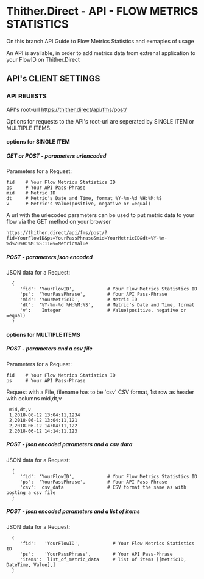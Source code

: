 # Thither.Direct - API - FLOW METRICS STATISTICS 
On this branch API Guide to Flow Metrics Statistics and exmaples of usage 

An API is available, in order to add metrics data from extrenal application to your FlowID on Thither.Direct

## API's CLIENT SETTINGS

### API REUESTS
API's root-url https://thither.direct/api/fms/post/

Options for requests to the API's root-url are seperated by SINGLE ITEM or MULTIPLE ITEMS.

#### options for SINGLE ITEM 

##### GET or POST - parameters urlencoded 
  
  Parameters for a Request:

    fid    # Your Flow Metrics Statistics ID
    ps     # Your API Pass-Phrase
    mid    # Metric ID
    dt     # Metric's Date and Time, format %Y-%m-%d %H:%M:%S
    v      # Metric's Value(positive, negative or =equal)
    
A url with the urlecoded parameters can be used to put metric data to your flow via the GET method on your browser

    https://thither.direct/api/fms/post/?fid=YourFlowID&ps=YourPassPhrase&mid=YourMetricID&dt=%Y-%m-%d%20%H:%M:%S:11&v=MetricValue

##### POST - parameters json encoded
  
  JSON data for a Request:
  
      {
         'fid': 'YourFlowID',            # Your Flow Metrics Statistics ID
         'ps':  'YourPassPhrase',        # Your API Pass-Phrase
         'mid': 'YourMetricID',          # Metric ID
         'dt':  '%Y-%m-%d %H:%M:%S',     # Metric's Date and Time, format 
         'v':    Integer                 # Value(positive, negative or =equal)
      }
    
    
#### options for MULTIPLE ITEMS

##### POST - parameters and a csv file

  Parameters for a Request:

    fid    # Your Flow Metrics Statistics ID
    ps     # Your API Pass-Phrase

  Request with a File, filename has to be 'csv'
  CSV format, 1st row as header with columns mid,dt,v
     
     mid,dt,v
     1,2018-06-12 13:04:11,1234
     2,2018-06-12 13:04:11,121
     2,2018-06-12 14:04:11,122
     2,2018-06-12 14:14:11,123

##### POST -  json encoded parameters and a csv data 
  
  JSON data for a Request:
  
      {
         'fid': 'YourFlowID',            # Your Flow Metrics Statistics ID
         'ps':  'YourPassPhrase',        # Your API Pass-Phrase
         'csv':  csv_data                # CSV format the same as with posting a csv file
      }

##### POST -  json encoded parameters and a list of items
  
  JSON data for a Request:
  
      {
         'fid':   'YourFlowID',            # Your Flow Metrics Statistics ID
         'ps':    'YourPassPhrase',        # Your API Pass-Phrase
         'items':  list_of_metric_data     # list of items [[MetricID, DateTime, Value],]
      }
  
  
  

  
  
  
